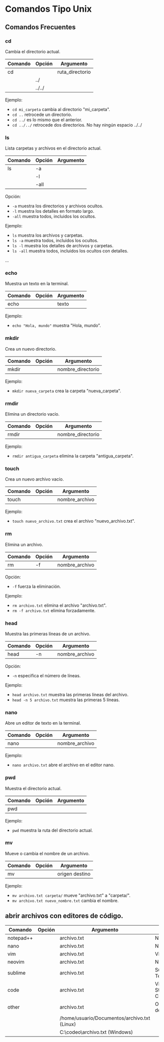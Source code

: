 # Comandos Tipo Unix

## Comandos Frecuentes

### cd
Cambia el directorio actual.

| Comando | Opción |    Argumento    |
| ------- | ------ | --------------- |
| cd      |        | ruta_directorio |
|         | ../    |                 |
|         | ../../ |                 |

Ejemplo:
- `cd mi_carpeta` cambia al directorio "mi_carpeta".
- `cd ..` retrocede un directorio.
- `cd ../` es lo mismo que el anterior.
- `cd ../../` retrocede dos directorios. No hay ningún espacio ../../

### ls
Lista carpetas y archivos en el directorio actual.

| Comando | Opción | Argumento |
| ------- | ------ | --------- |
| ls      | -a     |           |
|         | -l     |           |
|         | -all   |           |

Opción:
- `-a` muestra los directorios y archivos ocultos.
- `-l` muestra los detalles en formato largo.
- `-all` muestra todos, incluidos los ocultos.

Ejemplo:
- `ls` muestra los archivos y carpetas.
- `ls -a` muestra todos, incluidos los ocultos.
- `ls -l` muestra los detalles de archivos y carpetas.
- `ls -all` muestra todos, incluidos los ocultos con detalles.

...


### echo
Muestra un texto en la terminal.

| Comando | Opción | Argumento |
| ------- | ------ | --------- |
| echo    |        | texto     |

Ejemplo:
- `echo "Hola, mundo"` muestra "Hola, mundo".

### mkdir
Crea un nuevo directorio.

| Comando | Opción |     Argumento     |
| ------- | ------ | ----------------- |
| mkdir   |        | nombre_directorio |

Ejemplo:
- `mkdir nueva_carpeta` crea la carpeta "nueva_carpeta".

### rmdir
Elimina un directorio vacío.

| Comando | Opción |     Argumento     |
| ------- | ------ | ----------------- |
| rmdir   |        | nombre_directorio |

Ejemplo:
- `rmdir antigua_carpeta` elimina la carpeta "antigua_carpeta".

### touch
Crea un nuevo archivo vacío.

| Comando | Opción |   Argumento    |
| ------- | ------ | -------------- |
| touch   |        | nombre_archivo |

Ejemplo:
- `touch nuevo_archivo.txt` crea el archivo "nuevo_archivo.txt".

### rm
Elimina un archivo.

| Comando | Opción |   Argumento    |
| ------- | ------ | -------------- |
| rm      | -f     | nombre_archivo |

Opción:
- `-f` fuerza la eliminación.

Ejemplo:
- `rm archivo.txt` elimina el archivo "archivo.txt".
- `rm -f archivo.txt` elimina forzadamente.

### head
Muestra las primeras líneas de un archivo.

| Comando | Opción |   Argumento    |
| ------- | ------ | -------------- |
| head    | -n     | nombre_archivo |

Opción:
- `-n` especifica el número de líneas.

Ejemplo:
- `head archivo.txt` muestra las primeras líneas del archivo.
- `head -n 5 archivo.txt` muestra las primeras 5 líneas.

### nano
Abre un editor de texto en la terminal.

| Comando | Opción |   Argumento    |
| ------- | ------ | -------------- |
| nano    |        | nombre_archivo |

Ejemplo:
- `nano archivo.txt` abre el archivo en el editor nano.

### pwd
Muestra el directorio actual.

| Comando | Opción | Argumento |
| ------- | ------ | --------- |
| pwd     |        |           |

Ejemplo:
- `pwd` muestra la ruta del directorio actual.

### mv
Mueve o cambia el nombre de un archivo.

| Comando | Opción |   Argumento    |
| ------- | ------ | -------------- |
| mv      |        | origen destino |

Ejemplo:
- `mv archivo.txt carpeta/` mueve "archivo.txt" a "carpeta/".
- `mv archivo.txt nuevo_nombre.txt` cambia el nombre.

## abrir archivos con editores de código.

|  Comando  | Opción |                  Argumento                   |        Nombre         |
| --------- | ------ | -------------------------------------------- | --------------------- |
| notepad++ |        | archivo.txt                                  | Notepad++             |
| nano      |        | archivo.txt                                  | Nano                  |
| vim       |        | archivo.txt                                  | Vim                   |
| neovim    |        | archivo.txt                                  | Neovim                |
| sublime   |        | archivo.txt                                  | Sublime Text          |
| code      |        | archivo.txt                                  | Visual Studio Code    |
| other     |        | archivo.txt                                  | Otro Editor de Código |
|           |        | /home/usuario/Documentos/archivo.txt (Linux) |                       |
|           |        | C:\codeo\archivo.txt (Windows)               |                       |

